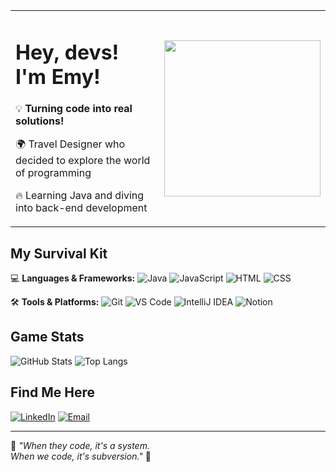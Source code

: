 <div align="center">
  <table>
    <tr>
      <td>
        <h1> Hey, devs! I'm Emy! </h1>
        <p>💡 <strong>Turning code into real solutions!</strong></p>
        <p>🌍 Travel Designer who decided to explore the world of programming</p>
        <p>🔥 Learning Java and diving into back-end development</p>
      </td>
      <td>
        <img src="https://png.pngtree.com/png-vector/20220709/ourmid/pngtree-female-programmer-flat-color-vector-detailed-character-vector-woman-worker-vector-png-image_32614104.png" width="250px">
      </td>
    </tr>
  </table>
</div>

## My Survival Kit

💻 **Languages & Frameworks:**
![Java](https://img.shields.io/badge/Java-ED8B00?style=for-the-badge&logo=java&logoColor=white)
![JavaScript](https://img.shields.io/badge/JavaScript-F7DF1E?style=for-the-badge&logo=javascript&logoColor=black)
![HTML](https://img.shields.io/badge/HTML-E34F26?style=for-the-badge&logo=html5&logoColor=white)
![CSS](https://img.shields.io/badge/CSS-1572B6?style=for-the-badge&logo=css3&logoColor=white)

🛠️ **Tools & Platforms:**
![Git](https://img.shields.io/badge/Git-F05032?style=for-the-badge&logo=git&logoColor=white)
![VS Code](https://img.shields.io/badge/VS%20Code-007ACC?style=for-the-badge&logo=visual-studio-code&logoColor=white)
![IntelliJ IDEA](https://img.shields.io/badge/IntelliJ%20IDEA-000000?style=for-the-badge&logo=intellij-idea&logoColor=white)
![Notion](https://img.shields.io/badge/Notion-000000?style=for-the-badge&logo=notion&logoColor=white)

## Game Stats

![GitHub Stats](https://github-readme-stats.vercel.app/api?username=EmyRaislany&show_icons=true&theme=tokyonight)
![Top Langs](https://github-readme-stats.vercel.app/api/top-langs/?username=EmyRaislany&layout=compact&theme=tokyonight)

## Find Me Here

[![LinkedIn](https://img.shields.io/badge/LinkedIn-0077B5?style=for-the-badge&logo=linkedin&logoColor=white)](https://www.linkedin.com/in/emyllylima/)
[![Email](https://img.shields.io/badge/Email-D14836?style=for-the-badge&logo=gmail&logoColor=white)](mailto:emyllyraislany@gmail.com)

---

💭 _"When they code, it's a system.  
When we code, it's subversion."_ 🚀

